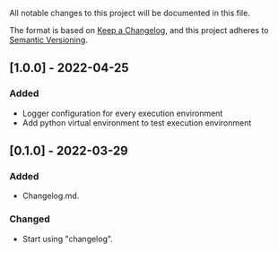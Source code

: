All notable changes to this project will be documented in this file.

The format is based on [Keep a Changelog](https://keepachangelog.com/en/1.0.0/),
and this project adheres to [Semantic Versioning](https://semver.org/spec/v2.0.0.html).

## [1.0.0] - 2022-04-25
### Added
- Logger configuration for every execution environment
- Add python virtual environment to test execution environment

## [0.1.0] - 2022-03-29
### Added
- Changelog.md.

### Changed
- Start using "changelog".